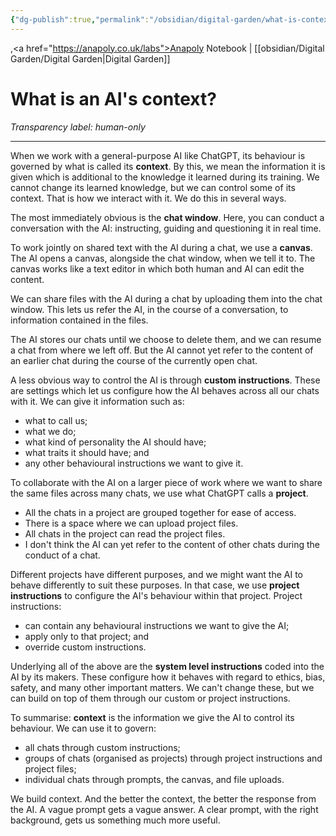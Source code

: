 ```yaml
---
{"dg-publish":true,"permalink":"/obsidian/digital-garden/what-is-context/","created":"2025-08-03T08:49:16.639+01:00","updated":"2025-08-17T22:00:06.830+01:00"}
---
```


,<a href="https://anapoly.co.uk/labs">Anapoly Notebook</a> | [[obsidian/Digital Garden/Digital Garden\|Digital Garden]] 

# What is an AI's context?
*Transparency label: human-only*

---

When we work with a general-purpose AI like ChatGPT, its behaviour is governed by what is called its **context**. By this, we mean the information it is given which is additional to the knowledge it learned during its training. We cannot change its learned knowledge, but we can control some of its context.  That is how we interact with it.  We do this in several ways. 
 
 The most immediately obvious is the **chat window**. Here, you can conduct a conversation with the AI: instructing, guiding and questioning it in real time. 

To work jointly on shared text with the AI during a chat, we use a **canvas**. The AI opens a canvas, alongside the chat window, when we tell it to. The canvas works like a text editor in which both human and AI can edit the content.

We can share files with the AI during a chat by uploading them into the chat window. This lets us refer the AI, in the course of a conversation, to information contained in the files. 

The AI stores our chats until we choose to delete them, and we can resume a chat from where we left off. But the AI cannot yet refer to the content of an earlier chat during the course of the currently open chat. 

A less obvious way to control the AI is through **custom instructions**. These are settings which let us configure how the AI behaves across all our chats with it. We can give it information such as:
- what to call us;
- what we do;
- what kind of personality the AI should have;
- what traits it should have; and
- any other behavioural instructions we want to give it. 

To collaborate with the AI on a larger piece of work where we want to share the same files across many chats, we use what ChatGPT calls a **project**. 
- All the chats in a project are grouped together for ease of access.
- There is a space where we can upload project files.
- All chats in the project can read the project files.
- I don't think the AI can yet refer to the content of other chats during the conduct of a chat. 

Different projects have different purposes, and we might want the AI to behave differently to suit these purposes. In that case, we use **project instructions** to configure the AI's behaviour within that project. Project instructions:
- can contain any behavioural instructions we want to give the AI;
- apply only to that project; and
- override custom instructions.

Underlying all of the above are the **system level instructions** coded into the AI by its makers. These configure how it behaves with regard to ethics, bias, safety, and many other important matters. We can't change these, but we can build on top of them through our custom or project instructions.

To summarise: **context** is the information we give the AI to control its behaviour. We can use it to govern:
- all chats through custom instructions;
- groups of chats (organised as projects) through project instructions and project files;
- individual chats through prompts, the canvas, and file uploads. 

 We build context. And the better the context, the better the response from the AI. A vague prompt gets a vague answer. A clear prompt, with the right background, gets us something much more useful. 